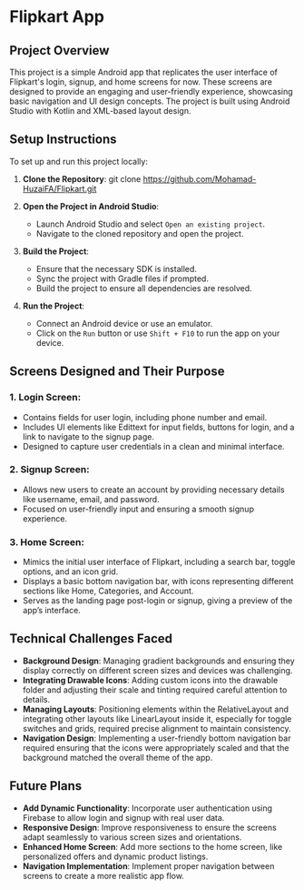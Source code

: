 
# Flipkart App

## Project Overview
This project is a simple Android app that replicates the user interface of Flipkart's login, signup, and home screens for now. These screens are designed to provide an engaging and user-friendly experience, showcasing basic navigation and UI design concepts. The project is built using Android Studio with Kotlin and XML-based layout design.

## Setup Instructions
To set up and run this project locally:

1. **Clone the Repository**:
    git clone https://github.com/Mohamad-HuzaiFA/Flipkart.git
   
2. **Open the Project in Android Studio**:
   - Launch Android Studio and select `Open an existing project`.
   - Navigate to the cloned repository and open the project.

3. **Build the Project**:
   - Ensure that the necessary SDK is installed.
   - Sync the project with Gradle files if prompted.
   - Build the project to ensure all dependencies are resolved.

4. **Run the Project**:
   - Connect an Android device or use an emulator.
   - Click on the `Run` button or use `Shift + F10` to run the app on your device.

## Screens Designed and Their Purpose
### 1. **Login Screen**:
   - Contains fields for user login, including phone number and email.
   - Includes UI elements like Edittext for input fields, buttons for login, and a link to navigate to the signup page.
   - Designed to capture user credentials in a clean and minimal interface.

### 2. **Signup Screen**:
   - Allows new users to create an account by providing necessary details like username, email, and password.
   - Focused on user-friendly input and ensuring a smooth signup experience.

### 3. **Home Screen**:
   - Mimics the initial user interface of Flipkart, including a search bar, toggle options, and an icon grid.
   - Displays a basic bottom navigation bar, with icons representing different sections like Home, Categories, and Account.
   - Serves as the landing page post-login or signup, giving a preview of the app’s interface.

## Technical Challenges Faced
- **Background Design**: Managing gradient backgrounds and ensuring they display correctly on different screen sizes and devices was challenging.
- **Integrating Drawable Icons**: Adding custom icons into the drawable folder and adjusting their scale and tinting required careful attention to details.
- **Managing Layouts**: Positioning elements within the RelativeLayout and integrating other layouts like LinearLayout inside it, especially for toggle switches and grids, required precise alignment to maintain consistency.
- **Navigation Design**: Implementing a user-friendly bottom navigation bar required ensuring that the icons were appropriately scaled and that the background matched the overall theme of the app.

## Future Plans
- **Add Dynamic Functionality**: Incorporate user authentication using Firebase to allow login and signup with real user data.
- **Responsive Design**: Improve responsiveness to ensure the screens adapt seamlessly to various screen sizes and orientations.
- **Enhanced Home Screen**: Add more sections to the home screen, like personalized offers and dynamic product listings.
- **Navigation Implementation**: Implement proper navigation between screens to create a more realistic app flow.
